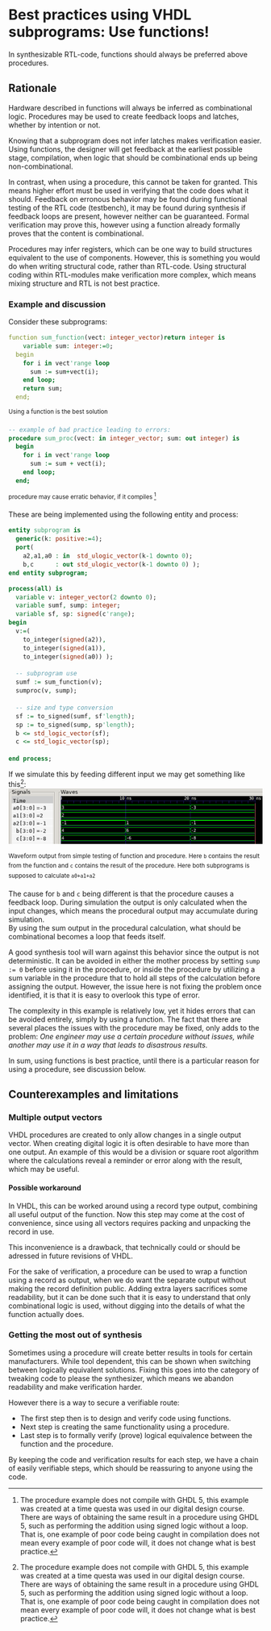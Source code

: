 # Best practices using VHDL subprograms: Use functions! #
In synthesizable RTL-code, functions should always be preferred above procedures.

## Rationale 
Hardware described in functions will always be inferred as combinational logic. Procedures may be used to create feedback loops and latches, whether by intention or not. 

Knowing that a subprogram does not infer latches makes verification easier. 
Using functions, the designer will get feedback at the earliest possible stage, compilation, when logic that should be combinational ends up being non-combinational. 

In contrast, when using a procedure, this cannot be taken for granted. This means higher effort must be used in verifying that the code does what it should. 
Feedback on erronous behavior may be found during functional testing of the RTL code (testbench), it may be found during synthesis if feedback loops are present, however neither can be guaranteed. Formal verification may prove this, however using a function already formally proves that the content is combinational.  

Procedures may infer registers, which can be one way to build structures equivalent to the use of components. 
However, this is something you would do when writing structural code, rather than RTL-code. 
Using structural coding within RTL-modules make verification more complex, which means mixing structure and RTL is not best practice.

### Example and discussion

Consider these subprograms:
```vhdl
function sum_function(vect: integer_vector)return integer is
    variable sum: integer:=0;
  begin
    for i in vect'range loop
      sum := sum+vect(i);
    end loop;
    return sum;
  end; 
```
<sup>Using a function is the best solution</sup>

```vhdl
-- example of bad practice leading to errors:
procedure sum_proc(vect: in integer_vector; sum: out integer) is
  begin 
    for i in vect'range loop
      sum := sum + vect(i);
    end loop; 
  end;
```
<sup>procedure may cause erratic behavior, if it compiles [^1]</sup>

These are being implemented using the following entity and process: 
```vhdl
entity subprogram is
  generic(k: positive:=4);
  port(
    a2,a1,a0 : in  std_ulogic_vector(k-1 downto 0);
    b,c      : out std_ulogic_vector(k-1 downto 0) );
end entity subprogram;
```

```vhdl
process(all) is
  variable v: integer_vector(2 downto 0);
  variable sumf, sump: integer;
  variable sf, sp: signed(c'range);
begin
  v:=(
    to_integer(signed(a2)),
    to_integer(signed(a1)),
    to_integer(signed(a0)) );

  -- subprogram use
  sumf := sum_function(v);
  sumproc(v, sump);

  -- size and type conversion  
  sf := to_signed(sumf, sf'length);
  sp := to_signed(sump, sp'length);
  b <= std_logic_vector(sf);
  c <= std_logic_vector(sp);

end process;
```

If we simulate this by feeding different input we may get something like this[^1]:
![Subprogram waveform](./subprog-sum.png)

<sup>Waveform output from simple testing of function and procedure. 
Here ```b``` contains the result from the function and ```c``` contains the result of the procedure. 
Here both subprograms is supposed to calculate ```a0+a1+a2```
</sup>
[^1]: The procedure example does not compile with GHDL 5, this example was created at a time questa was used in our digital design course. There are ways of obtaining the same result in a procedure using GHDL 5, such as performing the addition using signed logic without a loop. That is, one example of poor code being caught in compilation does not mean every example of poor code will, it does not change what is best practice.   

The cause for ```b``` and ```c``` being different is that the procedure causes a feedback loop.
During simulation the output is only calculated when the input changes, which means the procedural output may accumulate during simulation.  
By using the sum output in the procedural calculation, what should be combinational becomes a loop that feeds itself. 

A good synthesis tool will warn against this behavior since the output is not deterministic. 
It can be avoided in either the mother process by setting ```sump := 0``` before using it in the procedure, or inside the procedure by utilizing a sum variable in the procedure that to hold all steps of the calculation before assigning the output. 
However, the issue here is not fixing the problem once identified, it is that it is easy to overlook this type of error. 

The complexity in this example is relatively low, yet it hides errors that can be avoided entirely, simply by using a function. 
The fact that there are several places the issues with the procedure may be fixed, only adds to the problem: 
_One engineer may use a certain procedure without issues, while another may use it in a way that leads to disastrous results._ 

In sum, using functions is best practice, until there is a particular reason for using a procedure, see discussion below. 

## Counterexamples and limitations
### Multiple output vectors
VHDL procedures are created to only allow changes in a single output vector. 
When creating digital logic it is often desirable to have more than one output. 
An example of this would be a division or square root algorithm where the calculations reveal a reminder or error along with the result, which may be useful. 

#### Possible workaround
In VHDL, this can be worked around using a record type output, combining all useful output of the function. 
Now this step may come at the cost of convenience, since using all vectors requires packing and unpacking the record in use. 

This inconvenience is a drawback, that technically could or should be adressed in future revisions of VHDL.  

For the sake of verification, a procedure can be used to wrap a function using a record as output, when we do want the separate output without making the record definition public. 
Adding extra layers sacrifices some readability, but it can be done such that it is easy to understand that only combinational logic is used, without digging into the details of what the function actually does.  


### Getting the most out of synthesis
Sometimes using a procedure will create better results in tools for certain manufacturers. 
While tool dependent, this can be shown when switching between logically equivalent solutions. 
Fixing this goes into the category of tweaking code to please the synthesizer, which means we abandon readability and make verification harder. 

However there is a way to secure a verifiable route: 
* The first step then is to design and verify code using functions. 
* Next step is creating the same functionality using a procedure. 
* Last step is to formally verify (prove) logical equivalence between the function and the procedure. 

By keeping the code and verification results for each step, we have a chain of easily verifiable steps, which should be reassuring to anyone using the code. 
